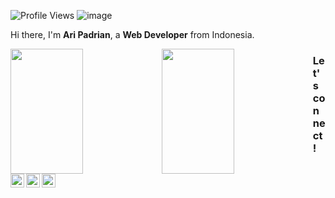 ![Profile Views](https://gpvc.arturio.dev/aripadrian)
![image](https://img.shields.io/github/followers/aripadrian?label=follow&style=social)
    
Hi there, I'm **Ari Padrian**, a **Web Developer** from Indonesia.


<p>
    <img src="https://github-readme-stats.vercel.app/api?username=aripadrian&show_icons=true" height=200 style="width:48%;float:left" />
    <img src="https://github-readme-stats.vercel.app/api/top-langs/?username=aripadrian&layout=compact" height=200 style="width:48%;float:left" />
</p>

### Let's connect!
<p>
    <a href="https://web.facebook.com/aripadrian0/" target="blank"><img align="left" alt="Syauqi's Facebook" width="22px" src="https://cdn.jsdelivr.net/npm/simple-icons@v3/icons/facebook.svg" /></a>
    <a href="https://twitter.com/aripadrian" target="blank"><img align="left" alt="Syauqi's Twitter" width="22px" src="https://cdn.jsdelivr.net/npm/simple-icons@v3/icons/twitter.svg" /></a>
  <a href="https://instagram.com/aripadrian" target="blank"><img align="left" alt="Syauqi's Twitter" width="22px" src="https://cdn.jsdelivr.net/npm/simple-icons@v3/icons/instagram.svg" /></a>
</p>
